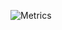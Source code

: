 ![Metrics](https://github.com/my-github-user/my-github-user/blob/main/github-metrics.svg)

<!--
Metrics made with https://github.com/lowlighter/metrics/blob/master/.github/readme/partials/setup/action/setup.md
-->

<!--
**thorwhalen/thorwhalen** is a ✨ _special_ ✨ repository because its `README.md` (this file) appears on your GitHub profile.

Here are some ideas to get you started:

- 🔭 I’m currently working on ...
- 🌱 I’m currently learning ...
- 👯 I’m looking to collaborate on ...
- 🤔 I’m looking for help with ...
- 💬 Ask me about ...
- 📫 How to reach me: ...
- 😄 Pronouns: ...
- ⚡ Fun fact: ...
-->
